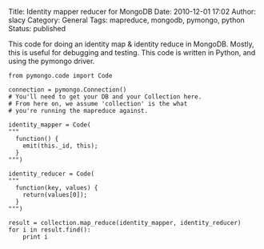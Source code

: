 Title: Identity mapper  reducer for MongoDB
Date: 2010-12-01 17:02
Author: slacy
Category: General
Tags: mapreduce, mongodb, pymongo, python
Status: published

This code for doing an identity map & identity reduce in MongoDB.
Mostly, this is useful for debugging and testing. This code is written
in Python, and using the pymongo driver.

    from pymongo.code import Code

    connection = pymongo.Connection()
    # You'll need to get your DB and your Collection here.   
    # From here on, we assume 'collection' is the what
    # you're running the mapreduce against. 

    identity_mapper = Code(
    """
      function() {
        emit(this._id, this);
      }
    """)

    identity_reducer = Code(
    """
      function(key, values) {
        return(values[0]);
      }
    """)

    result = collection.map_reduce(identity_mapper, identity_reducer)
    for i in result.find():
        print i

